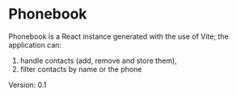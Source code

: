 # Phonebook

Phonebook is a React instance generated with the use of Vite; the application can:

1) handle contacts (add, remove and store them),
2) filter contacts by name or the phone

Version: 0.1
